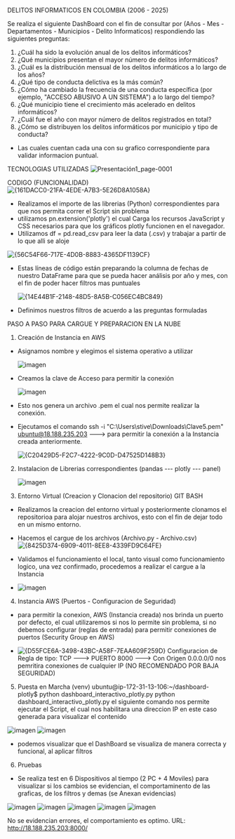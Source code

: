 DELITOS INFORMATICOS EN COLOMBIA (2006 - 2025)


Se realiza el siguiente DashBoard con el fin de consultar por (Años - Mes - Departamentos - Municipios - Delito Informaticos) respondiendo las siguientes preguntas: 

1. ¿Cuál ha sido la evolución anual de los delitos informáticos?
2. ¿Qué municipios presentan el mayor número de delitos informáticos?
3. ¿Cuál es la distribución mensual de los delitos informáticos a lo largo de los años?
4. ¿Qué tipo de conducta delictiva es la más común?
5. ¿Cómo ha cambiado la frecuencia de una conducta específica (por ejemplo, "ACCESO ABUSIVO A UN SISTEMA") a lo largo del tiempo?
6. ¿Qué municipio tiene el crecimiento más acelerado en delitos informáticos?
7. ¿Cuál fue el año con mayor número de delitos registrados en total?
8. ¿Cómo se distribuyen los delitos informáticos por municipio y tipo de conducta?

- Las cuales cuentan cada una con su grafico correspondiente para validar informacion puntual.

TECNOLOGIAS UTILIZADAS
![Presentación1_page-0001](https://github.com/user-attachments/assets/1dda18cd-12c0-4d6a-bab5-4bbae8eb261e)

CODIGO (FUNCIONALIDAD)
![{161DACC0-21FA-4EDE-A7B3-5E26D8A1058A}](https://github.com/user-attachments/assets/508d5921-ae68-4420-a8cc-db660d92d6c3)
- Realizamos el importe de las librerias (Python) correspondientes para que nos permita correr el Script sin problema
- utilizamos pn.extension('plotly') el cual Carga los recursos JavaScript y CSS necesarios para que los gráficos plotly funcionen en el navegador.
- Utilizamos df = pd.read_csv para leer la data (.csv) y trabajar a partir de lo que alli se aloje

![{56C54F66-717E-4D0B-8883-4365DF1139CF}](https://github.com/user-attachments/assets/bbfad355-e7dd-4ee9-bb68-9cda9272935a)
- Estas líneas de código están preparando la columna de fechas de nuestro DataFrame para que se pueda hacer análisis por año y mes, con el fin de poder hacer filtros mas puntuales


  ![{14E44B1F-2148-48D5-8A5B-C056EC4BC849}](https://github.com/user-attachments/assets/baaac386-167a-454b-9633-ebe000b7fb58)
- Definimos nuestros filtros de acuerdo a las preguntas formuladas 

PASO A PASO PARA CARGUE Y PREPARACION EN LA NUBE
1.	Creación de Instancia en AWS
- Asignamos nombre y elegimos el sistema operativo a utilizar

  ![imagen](https://github.com/user-attachments/assets/be405f58-3270-4782-92e3-ab42d15e2a90)
- Creamos la clave de Acceso para permitir la conexión

  ![imagen](https://github.com/user-attachments/assets/95222e64-30ba-47fe-8ba5-c068ed9ab19d)

- Esto nos genera un archivo .pem el cual nos permite realizar la conexión.
- Ejecutamos el comando 
ssh -i "C:\Users\stive\Downloads\Clave5.pem" ubuntu@18.188.235.203 ---> para permitir la conexión a la Instancia creada anteriormente.

  ![{C20429D5-F2C7-4222-9C0D-D47525D148B3}](https://github.com/user-attachments/assets/b3b1e3ce-6f95-4bb9-9348-21b15347574c)
  
2. Instalacion de Librerias correspondientes (pandas --- plotly --- panel)

   ![imagen](https://github.com/user-attachments/assets/41e08a88-f9c9-4105-a532-b73497973a7c)

3. Entorno Virtual (Creacion y Clonacion del repositorio) GIT BASH
- Realizamos la creacion del entorno virtual y posteriormente clonamos el repositorioa para alojar nuestros archivos, esto con el fin de dejar todo en un mismo entorno.
- Hacemos el cargue de los archivos (Archivo.py - Archivo.csv)
   ![{8425D374-6909-4011-8EE8-4339FD9C64FE}](https://github.com/user-attachments/assets/1242dd06-84b5-4dae-8fed-77e34fdb88ad)

- Validamos el funcionamiento el local, tanto visual como funcionamiento logico, una vez confirmado, procedemos a realizar el cargue a la Instancia

- ![imagen](https://github.com/user-attachments/assets/bedfbdf8-712c-4ab3-84ca-b01942831153)


4. Instancia AWS (Puertos - Configuracion de Seguridad)
- para permitir la conexion, AWS (Instancia creada) nos brinda un puerto por defecto, el cual utilizaremos si nos lo permite sin problema, si no debemos configurar (reglas de entrada) para permitir
  conexiones de puertos (Security Group en AWS)

- ![{D55FCE6A-3498-43BC-A58F-7EAA609F259D}](https://github.com/user-attachments/assets/dffe0a5a-97f8-4639-b03f-d1b3af4f3551) Configuracion de Regla de tipo: TCP ---> PUERTO 8000 ---> Con Origen 0.0.0.0/0
  nos pemritira conexiones de cualquier IP (NO RECOMENDADO POR BAJA SEGURIDAD)

5. Puesta en Marcha (venv) ubuntu@ip-172-31-13-106:~/dashboard-plotly$ python dashboard_interactivo_plotly.py
  python dashboard_interactivo_plotly.py
el siguiente comando nos permite ejecutar el Script, el cual nos habilitara una direccion IP en este caso generada para visualizar el contenido

![imagen](https://github.com/user-attachments/assets/e6694e76-ed75-4eb2-bbaf-630c21306651)
![imagen](https://github.com/user-attachments/assets/6cd6c660-2d25-4a0d-9d1b-4537e9eb9cfe)

- podemos visualizar que el DashBoard se visualiza de manera correcta y funcional, al aplicar filtros

6. Pruebas
- Se realiza test en 6 Dispositivos al tiempo (2 PC + 4 Moviles) para visualizar si los cambios se evidencian, el comportaminento de las graficas, de los filtros y demas (se Anexan evidencias)

  
![imagen](https://github.com/user-attachments/assets/ef2d35a8-188e-4744-95f0-78a9d1da23ad)
![imagen](https://github.com/user-attachments/assets/d833baa3-2540-4b72-bf10-3414c0594a81)
![imagen](https://github.com/user-attachments/assets/38c8cff4-dae4-4a0f-abda-a89a7890051b)
![imagen](https://github.com/user-attachments/assets/b8e47d2c-0d05-4227-b80b-87931cf5c29d)
![imagen](https://github.com/user-attachments/assets/de1dab82-0758-4268-9f26-1304cae56222)

No se evidencian errores, el comportamiento es optimo. 
URL: http://18.188.235.203:8000/







 

  

  
